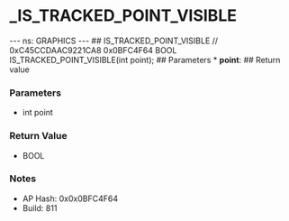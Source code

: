 # _IS_TRACKED_POINT_VISIBLE

--- ns: GRAPHICS --- ## IS_TRACKED_POINT_VISIBLE  // 0xC45CCDAAC9221CA8 0x0BFC4F64 BOOL IS_TRACKED_POINT_VISIBLE(int point);   ## Parameters * **point**:  ## Return value

### Parameters
* int point

### Return Value
* BOOL

### Notes
* AP Hash: 0x0x0BFC4F64
* Build: 811

